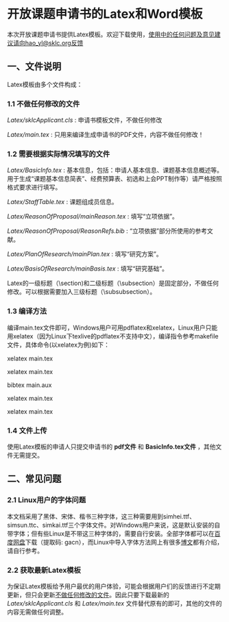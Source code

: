 # 开放课题申请书的Latex和Word模板
本次开放课题申请书提供Latex模板。欢迎下载使用，使用中的任何问题及意见建议请向hao_yl@sklc.org反馈

## 一、文件说明
Latex模板由多个文件构成：
### 1.1 不做任何修改的文件
_Latex/sklcApplicant.cls_ : 申请书模板文件，不做任何修改

_Latex/main.tex_ : 只用来编译生成申请书的PDF文件，内容不做任何修改！

### 1.2 需要根据实际情况填写的文件
_Latex/BasicInfo.tex_ : 基本信息，包括：申请人基本信息、课题基本信息概述等。用于生成“课题基本信息简表”、经费预算表、初选和上会PPT制作等）请严格按照格式要求进行填写。

_Latex/StaffTable.tex_ : 课题组成员信息。

_Latex/ReasonOfProposal/mainReason.tex_ : 填写“立项依据”。

_Latex/ReasonOfProposal/ReasonRefs.bib_ : “立项依据”部分所使用的参考文献。

_Latex/PlanOfResearch/mainPlan.tex_ : 填写“研究方案”。

_Latex/BasisOfResearch/mainBasis.tex_ : 填写“研究基础”。

Latex的一级标题（\section)和二级标题（\subsection）是固定部分，不做任何修改。可以根据需要加入三级标题（\subsubsection）。

### 1.3 编译方法
编译main.tex文件即可，Windows用户可用pdflatex和xelatex，Linux用户只能用xelatex（因为Linux下texlive的pdflatex不支持中文），编译指令参考makefile文件，具体命令(以xelatex为例)如下：

xelatex main.tex

xelatex main.tex

bibtex main.aux

xelatex main.tex

xelatex main.tex


### 1.4 文件上传
使用Latex模板的申请人只提交申请书的 __pdf文件__ 和 __BasicInfo.tex文件__ ，其他文件无需提交。

## 二、常见问题
### 2.1 Linux用户的字体问题
本文档采用了黑体、宋体、楷书三种字体，这三种需要用到simhei.ttf、simsun.ttc、simkai.ttf三个字体文件。对Windows用户来说，这是默认安装的自带字体；但有些Linux是不带这三种字体的，需要自行安装。全部字体都可以在[百度网盘](https://pan.baidu.com/s/1bT3465hrTA0cHEMl9iaTSA)下载（提取码: gacn），而Linux中导入字体方法网上有很多[博文](https://blog.csdn.net/tieshuxianrezhang/article/details/71080540)都有介绍，请自行参考。
### 2.2 获取最新Latex模板
为保证Latex模板给予用户最优的用户体验，可能会根据用户们的反馈进行不定期更新，但只会更新[不做任何修改的文件](#11-不做任何修改的文件)。因此只要下载最新的 _Latex/sklcApplicant.cls_ 和 _Latex/main.tex_ 文件替代原有的即可，其他的文件的内容无需做任何调整。
